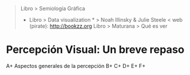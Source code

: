 > Libro > Semiología Gráfica
> * Libro > Data visualization *  > Noah Illinsky & Julie Steele <
> web (pirate): http://bookzz.org
> Libro > Maturana > Qué es ver 

Percepción Visual: Un breve repaso
=========================================

A+  Aspectos generales de la percepción
B+
C+
D+
E+
F+ 
